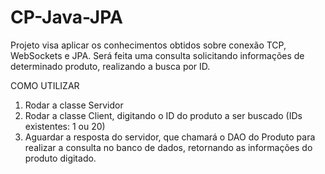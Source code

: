 # CP-Java-JPA
Projeto visa aplicar os conhecimentos obtidos sobre conexão TCP, WebSockets e JPA.
Será feita uma consulta solicitando informações de determinado produto, realizando a busca por ID.

COMO UTILIZAR
1. Rodar a classe Servidor
2. Rodar a classe Client, digitando o ID do produto a ser buscado (IDs existentes: 1 ou 20)
3. Aguardar a resposta do servidor, que chamará o DAO do Produto para realizar a consulta no banco de dados, retornando as informações do produto digitado.
